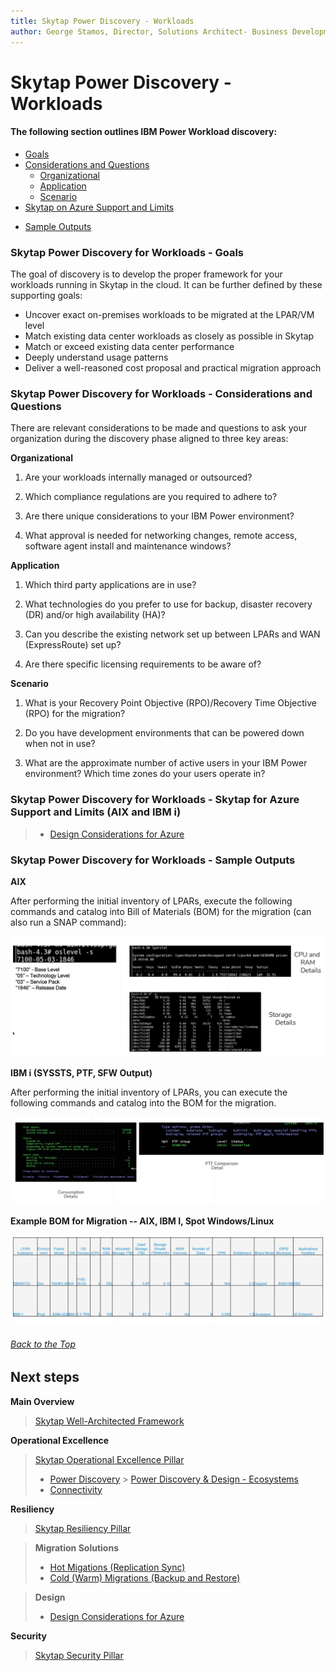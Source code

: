 ```yaml
---
title: Skytap Power Discovery - Workloads
author: George Stamos, Director, Solutions Architect- Business Development
---
```

# Skytap Power Discovery - Workloads
#### The following section outlines IBM Power Workload discovery: <a name="toc"></a>

* [Goals](#goals)
* [Considerations and Questions](#qanda)
  * [Organizational](#qandaorg)
  * [Application](#qandaapp)
  * [Scenario](#qandascene)
* [Skytap on Azure Support and Limits](#designforazure)
<!--* [Skytap on IBM Cloud Support and Limits](#designforibm)-->
* [Sample Outputs](#samples)

### Skytap Power Discovery for Workloads - Goals <a name="goals"></a>

The goal of discovery is to develop the proper framework for your
workloads running in Skytap in the cloud. It can be further defined by these
supporting goals:

* Uncover exact on-premises workloads to be migrated at the LPAR/VM level
* Match existing data center workloads as closely as possible in Skytap
* Match or exceed existing data center performance
* Deeply understand usage patterns
*  Deliver a well-reasoned cost proposal and practical migration approach

### Skytap Power Discovery for Workloads - Considerations and Questions <a name="qanda"></a>

There are relevant considerations to be made and questions to ask your
organization during the discovery phase aligned to three key areas:

**Organizational<a name="qandaorg"></a>**

1.  Are your workloads internally managed or outsourced?

2.  Which compliance regulations are you required to adhere to?

3.  Are there unique considerations to your IBM Power environment?

4.  What approval is needed for networking changes, remote access,
    software agent install and maintenance windows?

**Application<a name="qandaapp"></a>**

1.  Which third party applications are in use?

2.  What technologies do you prefer to use for backup, disaster recovery
    (DR) and/or high availability (HA)?

3.  Can you describe the existing network set up between LPARs and WAN
    (ExpressRoute) set up?

4.  Are there specific licensing requirements to be aware of?

**Scenario<a name="qandascene"></a>**

1.  What is your Recovery Point Objective (RPO)/Recovery Time Objective
    (RPO) for the migration?

2.  Do you have development environments that can be powered down when
    not in use?

3.  What are the approximate number of active users in your IBM Power
    environment? Which time zones do your users operate in?

### Skytap Power Discovery for Workloads - Skytap for Azure Support and Limits (AIX and IBM i)<a name="designforazure"></a>

>* [Design Considerations for Azure](../../resiliency/designconsiderationsazure.md)
<!-- 
### Skytap Power Discovery for Workloads - Skytap for IBM Cloud Support and Limits (AIX and IBM i)<a name="designforibm"></a>

>* [Design Considerations for IBM Cloud](../../resiliency/designconsiderationsibm.md)
-->

### Skytap Power Discovery for Workloads - Sample Outputs<a name="samples"></a>

**AIX**

After performing the initial inventory of LPARs, execute the following
commands and catalog into Bill of Materials (BOM) for the migration (can
also run a SNAP command):

<img src=".\discoveryworkloadsmedia\image1.png">

**IBM i (SYSSTS, PTF, SFW Output)**

After performing the initial inventory of LPARs, you can execute the
following commands and catalog into the BOM for the migration.

<img src=".\discoveryworkloadsmedia\image2.png">

**Example BOM for Migration -- AIX, IBM I, Spot Windows/Linux**

<img src=".\discoveryworkloadsmedia\image3.png">

###### *[Back to the Top](#toc)*
## Next steps

**Main Overview**
> [Skytap Well-Architected Framework](../../)

**Operational Excellence**
>[Skytap Operational Excellence Pillar](.)
>* [Power Discovery](../Discovery/)
       > [Power Discovery & Design - Ecosystems](discoveryecosystems.md)
>* [Connectivity](../connectivity/)

**Resiliency**
> [Skytap Resiliency Pillar](../../resiliency/)

>**Migration Solutions**
>* [Hot Migations (Replication Sync)](../../resiliency/solutions/HotMigrationOverview.md)
>* [Cold (Warm) Migrations (Backup and Restore)](../../resiliency/solutions/ColdMigrationsOverview.md)

>**Design**
>* [Design Considerations for Azure](../../resiliency/designconsiderationsazure.md)
<!-- 
>* [Design Considerations for IBM Cloud](../../resiliency/designconsiderationsibm.md)
-->

**Security**
> [Skytap Security Pillar](../../security/)
